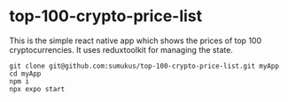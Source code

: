 # top-100-crypto-price-list
This is the simple react native app which shows the prices of top 100 cryptocurrencies. It uses reduxtoolkit for managing the state.

```
git clone git@github.com:sumukus/top-100-crypto-price-list.git myApp
cd myApp
npm i
npx expo start
```

